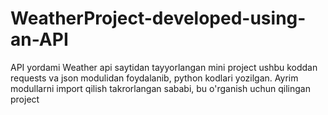 # WeatherProject-developed-using-an-API
API yordami Weather api saytidan tayyorlangan mini project
ushbu koddan requests va json modulidan foydalanib, python kodlari yozilgan. 
Ayrim modullarni import qilish takrorlangan sababi, bu o'rganish uchun qilingan project 
